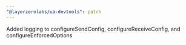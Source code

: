 ```yaml
---
"@layerzerolabs/ua-devtools": patch
---
```


Added logging to configureSendConfig, configureReceiveConfig, and configureEnforcedOptions

